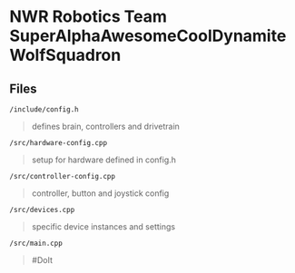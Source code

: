 # NWR Robotics Team SuperAlphaAwesomeCoolDynamiteWolfSquadron

## Files

`/include/config.h`
> defines brain, controllers and drivetrain

`/src/hardware-config.cpp`
> setup for hardware defined in config.h

`/src/controller-config.cpp`
> controller, button and joystick config

`/src/devices.cpp`
> specific device instances and settings

`/src/main.cpp`
> #DoIt